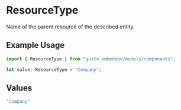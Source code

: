 # ResourceType

Name of the parent resource of the described entity.

## Example Usage

```typescript
import { ResourceType } from "gusto_embedded/models/components";

let value: ResourceType = "Company";
```

## Values

```typescript
"Company"
```